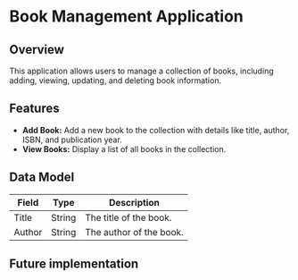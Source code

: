 # Book Management Application

## Overview

This application allows users to manage a collection of books, including adding, viewing, updating, and deleting book information.

## Features

*   **Add Book:**  Add a new book to the collection with details like title, author, ISBN, and publication year.
*   **View Books:**  Display a list of all books in the collection.

## Data Model

| Field          | Type    | Description                                  |
| -------------- | ------- | -------------------------------------------- |
| Title          | String  | The title of the book.                       |
| Author         | String  | The author of the book.                      |

## Future implementation
